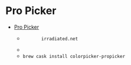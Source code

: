 # Pro Picker
- [Pro Picker](https://irradiated.net/tool/pro-picker/)
  -            irradiated.net        
  - 
  - `brew cask install colorpicker-propicker`
